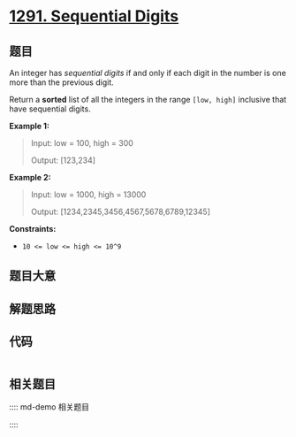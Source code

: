 # [1291. Sequential Digits](https://leetcode.com/problems/sequential-digits/)

## 题目

An integer has _sequential digits_ if and only if each digit in the number is
one more than the previous digit.

Return a **sorted** list of all the integers in the range `[low, high]`
inclusive that have sequential digits.



**Example 1:**

> Input: low = 100, high = 300
> 
> Output: [123,234]

**Example 2:**

> Input: low = 1000, high = 13000
> 
> Output: [1234,2345,3456,4567,5678,6789,12345]

**Constraints:**

  * `10 <= low <= high <= 10^9`


## 题目大意

## 解题思路

## 代码

```javascript

```

## 相关题目

:::: md-demo 相关题目

::::
